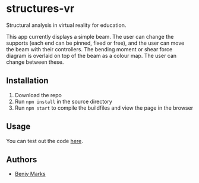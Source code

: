 # structures-vr
Structural analysis in virtual reality for education.

This app currently displays a simple beam. The user can change the supports (each end can be pinned, fixed or free), and the user can move the beam with their controllers. The bending moment or shear force diagram is overlaid on top of the beam as a colour map. The user can change between these.

## Installation
 1.  Download the repo
 2.  Run `npm install` in the source directory
 3.  Run `npm start` to compile the buildfiles and view the page in the browser

## Usage
You can test out the code [here]( https://benjym.github.io/structures-vr/).

## Authors
 - [Benjy Marks](mailto:benjy.marks@sydney.edu.au)
